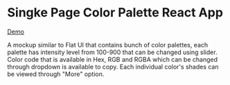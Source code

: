 # Singke Page Color Palette React App

[Demo](https://color-palette-react.netlify.app/)

A mockup similar to Flat UI that contains bunch of color palettes, each palette has intensity level from 100-900 that can be changed using slider.
Color code that is available in Hex, RGB and RGBA which can be changed through dropdown is available to copy.
Each individual color's shades can be viewed through "More" option.
